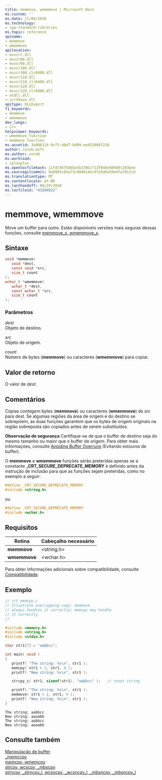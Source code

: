 ```yaml
---
title: memmove, wmemmove | Microsoft Docs
ms.custom: ''
ms.date: 11/04/2016
ms.technology:
- cpp-standard-libraries
ms.topic: reference
apiname:
- memmove
- wmemmove
apilocation:
- msvcrt.dll
- msvcr80.dll
- msvcr90.dll
- msvcr100.dll
- msvcr100_clr0400.dll
- msvcr110.dll
- msvcr110_clr0400.dll
- msvcr120.dll
- msvcr120_clr0400.dll
- ntdll.dll
- ucrtbase.dll
apitype: DLLExport
f1_keywords:
- memmove
- wmemmove
dev_langs:
- C++
helpviewer_keywords:
- wmemmove function
- memmove function
ms.assetid: 3a906114-9cf3-40d7-bd99-ee452004f218
author: corob-msft
ms.author: corob
ms.workload:
- cplusplus
ms.openlocfilehash: 11f474675d8ba5b370b1f13f048e989d9c283bde
ms.sourcegitcommit: 9a0905c03a73c904014ec9fd3d6e59e4fa7813cd
ms.translationtype: MT
ms.contentlocale: pt-BR
ms.lasthandoff: 08/29/2018
ms.locfileid: "43204622"
---
```

# <a name="memmove-wmemmove"></a>memmove, wmemmove

Move um buffer para outro. Estão disponíveis versões mais seguras dessas funções, consulte [memmove_s, wmemmove_s](memmove-s-wmemmove-s.md).

## <a name="syntax"></a>Sintaxe

```C
void *memmove(
   void *dest,
   const void *src,
   size_t count
);
wchar_t *wmemmove(
   wchar_t *dest,
   const wchar_t *src,
   size_t count
);
```

### <a name="parameters"></a>Parâmetros

*dest*<br/>
Objeto de destino.

*src*<br/>
Objeto de origem.

*count*<br/>
Número de bytes (**memmove**) ou caracteres (**wmemmove**) para copiar.

## <a name="return-value"></a>Valor de retorno

O valor de *dest*.

## <a name="remarks"></a>Comentários

Cópias *contagem* bytes (**memmove**) ou caracteres (**wmemmove**) da *src* para *dest*. Se algumas regiões da área de origem e do destino se sobrepõem, as duas funções garantem que os bytes de origem originais na região sobreposta são copiados antes de serem substituídos.

**Observação de segurança** Certifique-se de que o buffer de destino seja do mesmo tamanho ou maior que o buffer de origem. Para obter mais informações, consulte [Avoiding Buffer Overruns](/windows/desktop/SecBP/avoiding-buffer-overruns) (Evitando estouros de buffer).

O **memmove** e **wmemmove** funções serão preteridas apenas se a constante **_CRT_SECURE_DEPRECATE_MEMORY** é definido antes da instrução de inclusão para que as funções sejam preteridas, como no exemplo a seguir:

```C
#define _CRT_SECURE_DEPRECATE_MEMORY
#include <string.h>
```

ou

```C
#define _CRT_SECURE_DEPRECATE_MEMORY
#include <wchar.h>
```

## <a name="requirements"></a>Requisitos

|Rotina|Cabeçalho necessário|
|-------------|---------------------|
|**memmove**|\<string.h>|
|**wmemmove**|\<wchar.h>|

Para obter informações adicionais sobre compatibilidade, consulte [Compatibilidade](../../c-runtime-library/compatibility.md).

## <a name="example"></a>Exemplo

```C
// crt_memcpy.c
// Illustrate overlapping copy: memmove
// always handles it correctly; memcpy may handle
// it correctly.
//

#include <memory.h>
#include <string.h>
#include <stdio.h>

char str1[7] = "aabbcc";

int main( void )
{
   printf( "The string: %s\n", str1 );
   memcpy( str1 + 2, str1, 4 );
   printf( "New string: %s\n", str1 );

   strcpy_s( str1, sizeof(str1), "aabbcc" );   // reset string

   printf( "The string: %s\n", str1 );
   memmove( str1 + 2, str1, 4 );
   printf( "New string: %s\n", str1 );
}
```

```Output
The string: aabbcc
New string: aaaabb
The string: aabbcc
New string: aaaabb
```

## <a name="see-also"></a>Consulte também

[Manipulação de buffer](../../c-runtime-library/buffer-manipulation.md)<br/>
[_memccpy](memccpy.md)<br/>
[memcpy, wmemcpy](memcpy-wmemcpy.md)<br/>
[strcpy, wcscpy, _mbscpy](strcpy-wcscpy-mbscpy.md)<br/>
[strncpy, _strncpy_l, wcsncpy, _wcsncpy_l, _mbsncpy, _mbsncpy_l](strncpy-strncpy-l-wcsncpy-wcsncpy-l-mbsncpy-mbsncpy-l.md)<br/>
